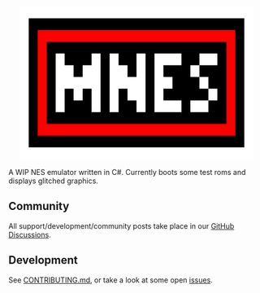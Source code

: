 <p align="center">
  <img width="460" height="300" src="/Resources/Images/MNES%20Logo.gif">
</p>

A WIP NES emulator written in C#. Currently boots some test roms and displays glitched graphics.

## Community

All support/development/community posts take place in our [GitHub Discussions](https://github.com/orgs/MNES-Emulator/discussions).

## Development

See [CONTRIBUTING.md](CONTRIBUTING.md), or take a look at some open [issues](https://github.com/MNES-Emulator/MNES/issues).
